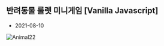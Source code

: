## 반려동물 룰렛 미니게임 [Vanilla Javascript]

- 2021-08-10

![Animal22](https://user-images.githubusercontent.com/64029753/128844878-018a1fc7-7f19-4c81-8a42-501ff40d0909.gif)
